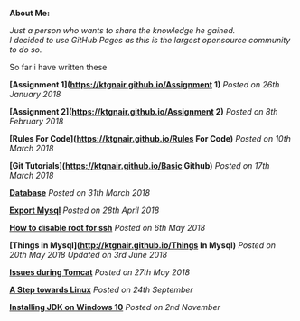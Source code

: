 **About Me:**  

_Just a person who wants to share the knowledge he gained.  
I decided to use GitHub Pages as this is the largest opensource community to do so._   

So far i have written these  

**[Assignment 1](https://ktgnair.github.io/Assignment 1)**  _Posted on 26th January 2018_  

**[Assignment 2](https://ktgnair.github.io/Assignment 2)**  _Posted on 8th February 2018_  

**[Rules For Code](https://ktgnair.github.io/Rules For Code)**  _Posted on 10th March 2018_  

**[Git Tutorials](https://ktgnair.github.io/Basic Github)** _Posted on 17th March 2018_  

**[Database](https://ktgnair.github.io/Database)** _Posted on 31th March 2018_  

**[Export Mysql](http://ktgnair.github.io/ExportMysql)** _Posted on 28th April 2018_  

**[How to disable root for ssh](http://ktgnair.github.io/DisableRoot)** _Posted on 6th May 2018_  

**[Things in Mysql](http://ktgnair.github.io/Things In Mysql)** _Posted on 20th May 2018_ _Updated on 3rd June 2018_   

**[Issues during Tomcat](http://ktgnair.github.io/Tomcat_Issues)** _Posted on 27th May 2018_   

**[A Step towards Linux](http://ktgnair.github.io/LinuxLearning)** _Posted on 24th September_  

**[Installing JDK on Windows 10](http://ktgnair.github.io/JDK_Installation)** _Posted on 2nd November_  




